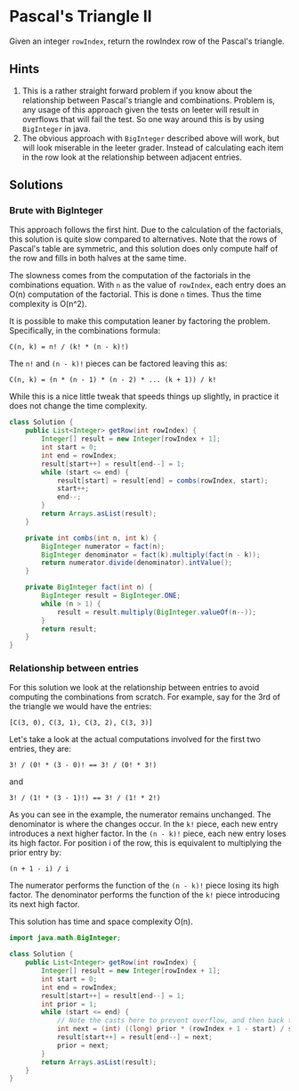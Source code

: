 # Pascal's Triangle II

Given an integer `rowIndex`, return the rowIndex row of the Pascal's triangle.

## Hints

1. This is a rather straight forward problem if you know about the relationship
   between Pascal's triangle and combinations. Problem is, any usage of this
   approach given the tests on leeter will result in overflows that will fail
   the test. So one way around this is by using `BigInteger` in java.
2. The obvious approach with `BigInteger` described above will work, but will
   look miserable in the leeter grader. Instead of calculating each item in the
   row look at the relationship between adjacent entries.

## Solutions

### Brute with BigInteger

This approach follows the first hint. Due to the calculation of the factorials,
this solution is quite slow compared to alternatives. Note that the rows of
Pascal's table are symmetric, and this solution does only compute half of the
row and fills in both halves at the same time.

The slowness comes from the computation of the factorials in the combinations
equation. With `n` as the value of `rowIndex`, each entry does an O(n)
computation of the factorial. This is done `n` times. Thus the time complexity
is O(n^2).

It is possible to make this computation leaner by factoring the problem.
Specifically, in the combinations formula:

```
C(n, k) = n! / (k! * (n - k)!)
```

The `n!` and `(n - k)!` pieces can be factored leaving this as:

```
C(n, k) = (n * (n - 1) * (n - 2) * ... (k + 1)) / k!
```

While this is a nice little tweak that speeds things up slightly, in practice it
does not change the time complexity.

```java
class Solution {
    public List<Integer> getRow(int rowIndex) {
        Integer[] result = new Integer[rowIndex + 1];
        int start = 0;
        int end = rowIndex;
        result[start++] = result[end--] = 1;
        while (start <= end) {
            result[start] = result[end] = combs(rowIndex, start);
            start++;
            end--;
        }
        return Arrays.asList(result);
    }

    private int combs(int n, int k) {
        BigInteger numerator = fact(n);
        BigInteger denominator = fact(k).multiply(fact(n - k));
        return numerator.divide(denominator).intValue();
    }

    private BigInteger fact(int n) {
        BigInteger result = BigInteger.ONE;
        while (n > 1) {
            result = result.multiply(BigInteger.valueOf(n--));
        }
        return result;
    }
}

```

### Relationship between entries

For this solution we look at the relationship between entries to avoid computing
the combinations from scratch. For example, say for the 3rd of the triangle we
would have the entries:

```
[C(3, 0), C(3, 1), C(3, 2), C(3, 3)]
```

Let's take a look at the actual computations involved for the first two entries,
they are:

```
3! / (0! * (3 - 0)! == 3! / (0! * 3!)
```

and

```
3! / (1! * (3 - 1)!) == 3! / (1! * 2!)
```

As you can see in the example, the numerator remains unchanged. The denominator
is where the changes occur. In the `k!` piece, each new entry introduces a next
higher factor. In the `(n - k)!` piece, each new entry loses its high factor.
For position i of the row, this is equivalent to multiplying the prior entry by:

```
(n + 1 - i) / i
```

The numerator performs the function of the `(n - k)!` piece losing its high
factor. The denominator performs the function of the `k!` piece introducing its
next high factor.

This solution has time and space complexity O(n).

```java
import java.math.BigInteger;

class Solution {
    public List<Integer> getRow(int rowIndex) {
        Integer[] result = new Integer[rowIndex + 1];
        int start = 0;
        int end = rowIndex;
        result[start++] = result[end--] = 1;
        int prior = 1;
        while (start <= end) {
            // Note the casts here to prevent overflow, and then back to int.
            int next = (int) ((long) prior * (rowIndex + 1 - start) / start);
            result[start++] = result[end--] = next;
            prior = next;
        }
        return Arrays.asList(result);
    }
}
```

